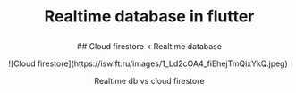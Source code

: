 # <p align="center">Realtime database in flutter</p>
<p align="center">## Cloud firestore < Realtime database</p>
![Cloud firestore](https://iswift.ru/images/1_Ld2cOA4_fiEhejTmQixYkQ.jpeg)
<p align="center">Realtime db vs cloud firestore</p>
